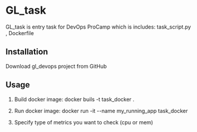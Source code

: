 # GL_task

GL_task is entry task for DevOps ProCamp which is includes: task_script.py , Dockerfile

## Installation

Download gl_devops project from GitHub

## Usage

1) Build docker image:
docker buils -t task_docker .

2) Run docker image:
docker run -it --name my_running_app task_docker

3) Specify type of metrics you want to check (cpu or mem)

